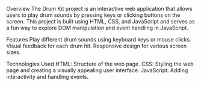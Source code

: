 Overview
The Drum Kit project is an interactive web application that allows users to play drum sounds by pressing keys or clicking buttons on the screen. This project is built using HTML, CSS, and JavaScript and serves as a fun way to explore DOM manipulation and event handling in JavaScript.

Features
Play different drum sounds using keyboard keys or mouse clicks.
Visual feedback for each drum hit.
Responsive design for various screen sizes.


Technologies Used
HTML: Structure of the web page.
CSS: Styling the web page and creating a visually appealing user interface.
JavaScript: Adding interactivity and handling events.
